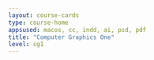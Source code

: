 ```yaml
---
layout: course-cards
type: course-home
appsused: macos, cc, indd, ai, psd, pdf
title: "Computer Graphics One"
level: cg1
---
```

